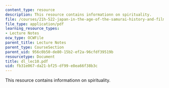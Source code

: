 ```yaml
---
content_type: resource
description: This resource contains informationn on spirituality.
file: /courses/21h-522-japan-in-the-age-of-the-samurai-history-and-film-fall-2006/fb31e067da21bf25df99e8ea66f38b3c_dl_lec10.pdf
file_type: application/pdf
learning_resource_types:
- Lecture Notes
ocw_type: OCWFile
parent_title: Lecture Notes
parent_type: CourseSection
parent_uid: 956c0b50-de80-15b2-ef2a-96cfdf39519b
resourcetype: Document
title: dl_lec10.pdf
uid: fb31e067-da21-bf25-df99-e8ea66f38b3c
---
```

This resource contains informationn on spirituality.

